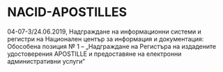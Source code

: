 # NACID-APOSTILLES
04-07-3/24.06.2019, Надграждане на информационни системи и регистри на Национален център за информация и документация: Обособена позиция № 1 – „Надграждане на Регистъра на издадените удостоверения APOSTILLE и предоставяне на електронни административни услуги“
